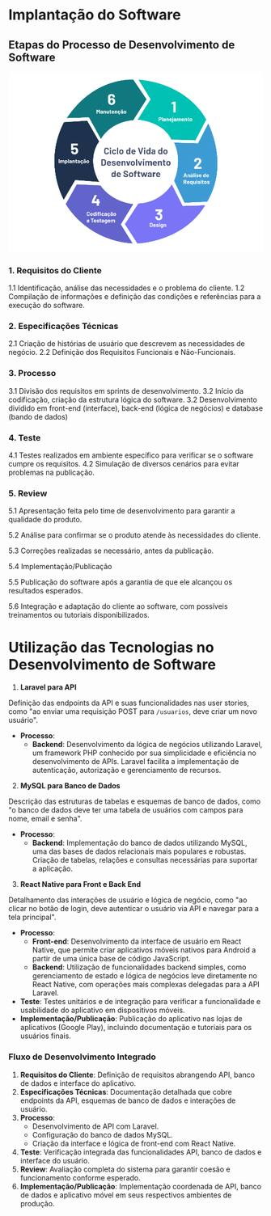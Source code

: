 # Implantação do Software
## Etapas do Processo de Desenvolvimento de Software
![alt text](img/Etapas-do-DS.png)

### 1.	Requisitos do Cliente
1.1 Identificação, análise das necessidades e o problema do cliente.
1.2 Compilação de informações e definição das condições e referências para a execução do software.
### 2.	Especificações Técnicas
2.1 Criação de histórias de usuário que descrevem as necessidades de negócio.
2.2 Definição dos Requisitos Funcionais e Não-Funcionais.
### 3.	Processo
3.1 Divisão dos requisitos em sprints de desenvolvimento.
3.2 Início da codificação, criação da estrutura lógica do software.
3.2 Desenvolvimento dividido em front-end (interface), back-end (lógica de negócios) e database (bando de dados)
### 4.	Teste
4.1 Testes realizados em ambiente específico para verificar se o software cumpre os requisitos.
4.2 Simulação de diversos cenários para evitar problemas na publicação.
### 5.	Review
5.1 Apresentação feita pelo time de desenvolvimento para garantir a qualidade do produto.

5.2 Análise para confirmar se o produto atende às necessidades do cliente.

5.3 Correções realizadas se necessário, antes da publicação.

5.4 Implementação/Publicação

5.5 Publicação do software após a garantia de que ele alcançou os resultados esperados.

5.6 Integração e adaptação do cliente ao software, com possíveis treinamentos ou tutoriais disponibilizados.

# Utilização das Tecnologias no Desenvolvimento de Software

1. **Laravel para API**

Definição das endpoints da API e suas funcionalidades nas user stories, como "ao enviar uma requisição POST para `/usuarios`, deve criar um novo usuário".
   - **Processo**: 
     - **Backend**: Desenvolvimento da lógica de negócios utilizando Laravel, um framework PHP conhecido por sua simplicidade e eficiência no desenvolvimento de APIs. Laravel facilita a implementação de autenticação, autorização e gerenciamento de recursos.

2. **MySQL para Banco de Dados**

Descrição das estruturas de tabelas e esquemas de banco de dados, como "o banco de dados deve ter uma tabela de usuários com campos para nome, email e senha".
   - **Processo**: 
     - **Backend**: Implementação do banco de dados utilizando MySQL, uma das bases de dados relacionais mais populares e robustas. Criação de tabelas, relações e consultas necessárias para suportar a aplicação.

3. **React Native para Front e Back End**

Detalhamento das interações de usuário e lógica de negócio, como "ao clicar no botão de login, deve autenticar o usuário via API e navegar para a tela principal".
   - **Processo**: 
     - **Front-end**: Desenvolvimento da interface de usuário em React Native, que permite criar aplicativos móveis nativos para Android a partir de uma única base de código JavaScript.
     - **Backend**: Utilização de funcionalidades backend simples, como gerenciamento de estado e lógica de negócios leve diretamente no React Native, com operações mais complexas delegadas para a API Laravel.
   - **Teste**: Testes unitários e de integração para verificar a funcionalidade e usabilidade do aplicativo em dispositivos móveis.
   - **Implementação/Publicação**: Publicação do aplicativo nas lojas de aplicativos (Google Play), incluindo documentação e tutoriais para os usuários finais.

### Fluxo de Desenvolvimento Integrado
1. **Requisitos do Cliente**: Definição de requisitos abrangendo API, banco de dados e interface do aplicativo.
2. **Especificações Técnicas**: Documentação detalhada que cobre endpoints da API, esquemas de banco de dados e interações de usuário.
3. **Processo**:
   - Desenvolvimento de API com Laravel.
   - Configuração do banco de dados MySQL.
   - Criação da interface e lógica de front-end com React Native.
4. **Teste**: Verificação integrada das funcionalidades API, banco de dados e interface do usuário.
5. **Review**: Avaliação completa do sistema para garantir coesão e funcionamento conforme esperado.
6. **Implementação/Publicação**: Implementação coordenada de API, banco de dados e aplicativo móvel em seus respectivos ambientes de produção.

